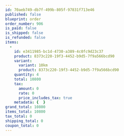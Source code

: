 ```yaml
---
id: 70aeb749-db7f-499b-805f-97831f713e46
published: false
blueprint: order
order_number: 906
is_paid: false
is_shipped: false
is_refunded: false
items:
  -
    id: e3411985-bc1d-4730-a389-4c0fc9d23c37
    product: 8373c220-19f3-4452-b9d5-7f9a566bcd90
    variant:
      variant: 10km
      product: 8373c220-19f3-4452-b9d5-7f9a566bcd90
    quantity: 4
    total: 10800
    tax:
      amount: 0
      rate: 0
      price_includes_tax: true
    metadata: {  }
grand_total: 10800
items_total: 10800
tax_total: 0
shipping_total: 0
coupon_total: 0
---
```

